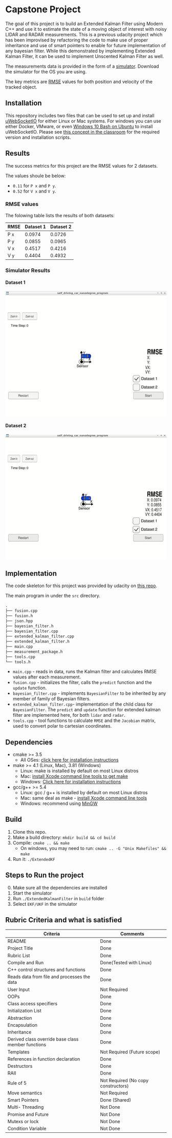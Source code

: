 # Capstone Project
The goal of this project is to build an Extended Kalman Filter using Modern C++ and
use it to estimate the state of a moving object of interest with noisy LIDAR
and RADAR measurements. This is a previous udacity project which has been improvised by 
refactoring the code to make use of proper inheritance and use of 
smart pointers to enable for future implementation of any bayesian filter. 
While this demonstrated by implementing Extended Kalman Filter, 
it can be used to implement Unscented Kalman Filter as well.

The measurements data is provided in the form of a [simulator](https://github.com/udacity/self-driving-car-sim/releases).
Download the simulator for the OS you are using.

The key metrics are [RMSE](https://en.wikipedia.org/wiki/Root-mean-square_deviation) values for both position and velocity of the tracked
object.

## Installation
This repository includes two files that can be used to set up and install [uWebSocketIO](https://github.com/uWebSockets/uWebSockets) for either Linux or Mac systems. For windows you can use either Docker, VMware, or even [Windows 10 Bash on Ubuntu](https://www.howtogeek.com/249966/how-to-install-and-use-the-linux-bash-shell-on-windows-10/) to install uWebSocketIO. Please see [this concept in the classroom](https://classroom.udacity.com/nanodegrees/nd013/parts/40f38239-66b6-46ec-ae68-03afd8a601c8/modules/0949fca6-b379-42af-a919-ee50aa304e6a/lessons/f758c44c-5e40-4e01-93b5-1a82aa4e044f/concepts/16cf4a78-4fc7-49e1-8621-3450ca938b77) for the required version and installation scripts.
## Results

The success metrics for this project are the RMSE values for 2 datasets.

The values shoule be below:
- `0.11` for `P x` and `P y`.
- `0.52` for `V x` and `V y`.

### RMSE values

The folowing table lists the results of both datasets:

| RMSE | Dataset 1 | Dataset 2 |
|------|-----------|-----------|
| P x  |  0.0974   |  0.0726   |
| P y  |  0.0855   |  0.0965   |
| V x  |  0.4517   |  0.4216   |
| V y  |  0.4404   |  0.4932   |


### Simulator Results

#### Dataset 1

![alt text](assets/ekf1.gif "Dataset 1")

#### Dataset 2

![alt text](assets/ekf2.gif "Dataset 2")

## Implementation

The code skeleton for this project was provided by udacity on [this repo](https://github.com/udacity/CarND-Extended-Kalman-Filter-Project).

The main program in under the `src` directory.
```
.
├── fusion.cpp
├── fusion.h
├── json.hpp
├── bayesian_filter.h
├── bayesian_filter.cpp
├── extended_kalman_filter.cpp
├── extended_kalman_filter.h
├── main.cpp
├── measurement_package.h
├── tools.cpp
└── tools.h
```

- `main.cpp` - reads in data, runs the Kalman filter and calculates RMSE values after each measurement.
- `fusion.cpp` - initializes the filter, calls the `predict` function and the `update` function.
- `bayesian_filter.cpp` - implements `BayesianFilter` to be inherited by any member of family of Bayesian filters.
- `extended_kalman_filter.cpp`- implementation of the child class for `BayesianFilter`. The  `predict` and `update` function for extended kalman filter are implemented here, for both `lidar` and `radar`. 
- `tools.cpp` - tool functions to calculate `RMSE` and the `Jacobian` matrix, used to convert polar to cartesian coordinates.



## Dependencies

* cmake >= 3.5
  * All OSes: [click here for installation instructions](https://cmake.org/install/)
* make >= 4.1 (Linux, Mac), 3.81 (Windows)
  * Linux: make is installed by default on most Linux distros
  * Mac: [install Xcode command line tools to get make](https://developer.apple.com/xcode/features/)
  * Windows: [Click here for installation instructions](http://gnuwin32.sourceforge.net/packages/make.htm)
* gcc/g++ >= 5.4
  * Linux: gcc / g++ is installed by default on most Linux distros
  * Mac: same deal as make - [install Xcode command line tools](https://developer.apple.com/xcode/features/)
  * Windows: recommend using [MinGW](http://www.mingw.org/)

## Build

1. Clone this repo.
2. Make a build directory: `mkdir build && cd build`
3. Compile: `cmake .. && make` 
   * On windows, you may need to run: `cmake .. -G "Unix Makefiles" && make`
4. Run it: `./ExtendedKF `

## Steps to Run the project

0. Make sure all the dependencies are installed
1. Start the simulator
2. Run `./ExtendedKalmanFilter` in `build` folder
3. Select `EKF/UKF` in the simulator



## Rubric Criteria and what is satisfied
| Criteria  | Comments |
|-----------|-----------|
|  README   |  Done   |
|  Project Title   |  Done   |
|  Rubric List   |  Done   |
|  Compile and Run   |  Done(Tested with Linux)   |
|  C++ control structures and functions| Done |
|  Reads data from file and processes the data| Done |
|  User Input | Not Required |
|  OOPs| Done |
|  Class access specifiers | Done |
|  Initialization List |  Done |
|  Abstraction | Done |
|  Encapsulation | Done |
|  Inheritance | Done |
|  Derived class override base class member functions | Done |
|  Templates |  Not Required (Future scope) |
|  References in function declaration |  Done |
|  Destructors |  Done |
|  RAII | Done |
|  Rule of 5 | Not Required (No copy constructors) |
|  Move semantics |  Not Required |
|  Smart Pointers |  Done (Shared) |
|  Multi- Threading |  Not Done |
|  Promise and Future |  Not Done |
|  Mutexs or lock | Not Done |
|  Condition Variable | Not Done |


